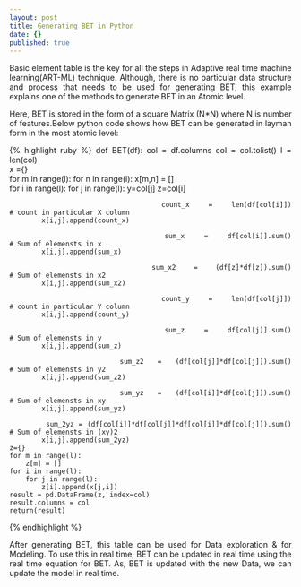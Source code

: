 ```yaml
---
layout: post
title: Generating BET in Python
date: {}
published: true
---
```


<style>body {text-align: justify;}</style>
<div class="body">
<p class="intro"><span class="dropcap">B</span>asic element table is the key for all the steps in Adaptive real time machine learning(ART-ML) technique. Although, there is no particular data structure and process that needs to be used for generating BET, this example explains one of the methods to generate BET in an Atomic level.</p>

Here, BET is stored in the form of a square Matrix (N*N) where N is number of features.Below python code shows how BET can be generated in layman form in the most atomic level: </div>

{% highlight ruby %}
def BET(df):
    col = df.columns
    col = col.tolist()
    l = len(col)                                                              
    x ={}                                   
    for m in range(l):
        for n in range(l):
            x[m,n] = []          
    for i in range(l):
        for j in range(l):
            y=col[j]
            z=col[i]
           
            count_x = len(df[col[i]])                                         # count in particular X column
            x[i,j].append(count_x)
            
            sum_x = df[col[i]].sum()                                          # Sum of elemensts in x
            x[i,j].append(sum_x)
            
            sum_x2 = (df[z]*df[z]).sum()                                      # Sum of elemensts in x2
            x[i,j].append(sum_x2)
            
            count_y = len(df[col[j]])                                         # count in particular Y column
            x[i,j].append(count_y)
            
            sum_z = df[col[j]].sum()                                          # Sum of elemensts in y
            x[i,j].append(sum_z)
            
            sum_z2 = (df[col[j]]*df[col[j]]).sum()                            # Sum of elemensts in y2
            x[i,j].append(sum_z2) 
            
            sum_yz = (df[col[i]]*df[col[j]]).sum()                            # Sum of elemensts in xy
            x[i,j].append(sum_yz)
            
            sum_2yz = (df[col[i]]*df[col[j]]*df[col[i]]*df[col[j]]).sum()     # Sum of elemensts in (xy)2
            x[i,j].append(sum_2yz)                
    z={}
    for m in range(l):
        z[m] = []  
    for i in range(l):
        for j in range(l):
            z[i].append(x[j,i])
    result = pd.DataFrame(z, index=col)
    result.columns = col
    return(result)
{% endhighlight %}

After generating BET, this table can be used for Data exploration & for Modeling. To use this in real time, BET can be updated in real time using the real time equation for BET. As, BET is updated with the new Data, we can update the model in real time.
